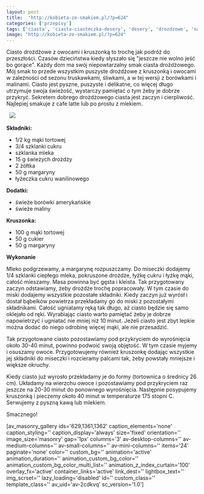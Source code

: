 ```yaml
---
layout: post
title:  "http://kobieta-ze-smakiem.pl/?p=624"
categories: ['przepisy']
tags: ['ciasta', 'ciasta-ciasteczka-desery', 'desery', 'drozdzowe', 'na-slodko', 'przepisy']
image: "http://kobieta-ze-smakiem.pl/?p=624"
---
```

Ciasto drożdżowe z owocami i kruszonką to trochę jak podróż do przeszłości. Czasów dzieciństwa kiedy słyszało się "jeszcze nie wolno jeść bo gorące". Każdy dom ma swój niepowtarzalny smak ciasta drożdżowego. Mój smak to przede wszystkim puszyste drożdżowe z kruszonką i owocami w zależności od sezonu truskawkami, śliwkami, a w tej wersji z borówkami i malinami. Ciasto jest pyszne, puszyste i delikatne, co więcej długo utrzymuje swoja świeżość, wystarczy pamiętać o tym żeby je dobrze przykryć. Sekretem dobrego drożdżowego ciasta jest zaczyn i cierpliwość. Najlepiej smakuje z cafe latte lub po prostu z mlekiem.

 
![](https://kobietazesmakiem.pl/wp-content/uploads/2015/03/drozdzowe-z-owowcami-1-300x175.jpg)



**Składniki:**
* 1/2 kg mąki tortowej
* 3/4 szklanki cukru
* szklanka mleka
* 15 g świeżych drożdży
* 2 żółtka
* 50 g margaryny
* łyżeczka cukru wanilinowego


**Dodatki:**
* świeże borówki amerykańskie
* świeże maliny


**Kruszonka:**
* 100 g mąki tortowej
* 50 g cukier
* 50 g margaryny


**Wykonanie**

Mleko podgrzewamy, a margarynę rozpuszczamy. Do miseczki dodajemy 1/4 szklanki ciepłego mleka, pokruszone drożdże, łyżkę cukru i łyżkę mąki, całość mieszamy. Masa powinna być gęsta i kleista. Tak przygotowany zaczyn odstawiamy, żeby drożdże trochę popracowały. W tym czasie do miski dodajemy wszystkie pozostałe składniki. Kiedy zaczyn już wyrósł i dostał bąbelków powietrza przekładamy go do miski z pozostałymi składnikami. Całość ugniatamy ręką tak długo, aż ciasto będzie się samo oklejało od ręki. Wyrabiając ciasto warto pamiętać żeby je dobrze napowietrzyć i ugniatać nie mniej niż 10 minut. Jeżeli ciasto jest zbyt lepkie można dodać do niego odrobinę więcej mąki, ale nie przesadzić.

Tak przygotowane ciasto pozostawiamy pod przykryciem do wyrośnięcia około 30-40 minut, powinno podwoić swoją objętość. W tym czasie myjemy i osuszamy owoce. Przygotowujemy również kruszonkę dodając wszystkie jej składniki do miseczki i rozcieramy palcami tak, żeby powstały mniejsze i większe okruchy.

Kiedy ciasto już wyrosło przekładamy je do formy (tortownica o średnicy 26 cm). Układamy na wierzchu owoce i pozostawiamy pod przykryciem raz jeszcze na 20-30 minut do ponownego wyrośnięcia. Następnie posypujemy kruszonką i pieczemy około 40 minut w temperaturze 175 stopni C. Serwujemy z pyszną kawą lub mlekiem.

Smacznego!

[av\_masonry\_gallery ids='629,1361,1362' caption\_elements='none' caption\_styling='' caption\_display='always' size='fixed' orientation='' image\_size='masonry' gap='1px' columns='3' av-desktop-columns='' av-medium-columns='' av-small-columns='' av-mini-columns='' items='24' paginate='none' color='' custom\_bg='' animation='active' animation\_duration='' animation\_custom\_bg\_color='' animation\_custom\_bg\_color\_multi\_list='' animation\_z\_index\_curtain='100' overlay\_fx='active' container\_links='active' link\_dest='' lightbox\_text='' img\_scrset='' lazy\_loading='disabled' id='' custom\_class='' template\_class='' av\_uid='av-2cdkvq' sc\_version='1.0']
    